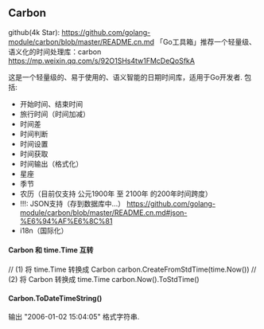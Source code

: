 ## Carbon
github(4k Star):
    https://github.com/golang-module/carbon/blob/master/README.cn.md
「Go工具箱」推荐一个轻量级、语义化的时间处理库：carbon
    https://mp.weixin.qq.com/s/92O1SHs4tw1FMcDeQoSfkA

这是一个轻量级的、易于使用的、语义智能的日期时间库，适用于Go开发者.
包括: 
* 开始时间、结束时间
* 旅行时间（时间加减）
* 时间差
* 时间判断
* 时间设置
* 时间获取
* 时间输出（格式化）
* 星座
* 季节
* 农历（目前仅支持 公元1900年 至 2100年 的200年时间跨度）
* !!!: JSON支持（存到数据库中...） https://github.com/golang-module/carbon/blob/master/README.cn.md#json-%E6%94%AF%E6%8C%81
* i18n（国际化）

#### Carbon 和 time.Time 互转
// (1) 将 time.Time 转换成 Carbon
carbon.CreateFromStdTime(time.Now())
// (2) 将 Carbon 转换成 time.Time
carbon.Now().ToStdTime()

#### Carbon.ToDateTimeString()
输出 "2006-01-02 15:04:05" 格式字符串.
